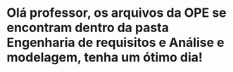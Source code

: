 # Olá professor, os arquivos da OPE se encontram dentro da pasta Engenharia de requisitos e Análise e modelagem, tenha um ótimo dia!
